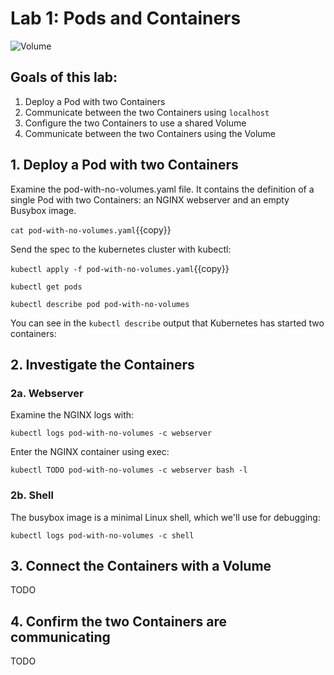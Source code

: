 # Lab 1: Pods and Containers

![Volume](/k8s-workshop/scenarios/session-02-Angus/assets/wood-pea-pod-3.png)

## Goals of this lab:

1. Deploy a Pod with two Containers
1. Communicate between the two Containers using `localhost`
1. Configure the two Containers to use a shared Volume
1. Communicate between the two Containers using the Volume

## 1. Deploy a Pod with two Containers

Examine the pod-with-no-volumes.yaml file. It contains the definition of a single Pod with two Containers: an NGINX webserver and an empty Busybox image.

`cat pod-with-no-volumes.yaml`{{copy}}

Send the spec to the kubernetes cluster with kubectl:

`kubectl apply -f pod-with-no-volumes.yaml`{{copy}}

`kubectl get pods`

`kubectl describe pod pod-with-no-volumes`

You can see in the `kubectl describe` output that Kubernetes has started two containers:

## 2. Investigate the Containers

### 2a. Webserver

Examine the NGINX logs with:

`kubectl logs pod-with-no-volumes -c webserver`

Enter the NGINX container using exec:

`kubectl TODO pod-with-no-volumes -c webserver bash -l`

### 2b. Shell

The busybox image is a minimal Linux shell, which we'll use for debugging:

`kubectl logs pod-with-no-volumes -c shell`

## 3. Connect the Containers with a Volume

TODO

## 4. Confirm the two Containers are communicating

TODO